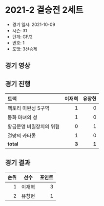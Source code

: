 # 2021-2 결승전 2세트

- 경기 일시: 2021-10-09
- 시즌: 31
- 단계: GF/2
- 번호: 1
- 포맷: 3선승제





## 경기 영상
## 경기 진행

| 트랙 | 이재혁 | 유창현 |
|:---|---:|---:|
| 팩토리 미완성 5구역 | 1 | 0 |
| 동화 마녀의 성 | 1 | 0 |
| 황금문명 비밀장치의 위협 | 0 | 1 |
| 절망의 카타콤 | 1 | 0 |
| __total__ | __3__ | __1__ |




## 경기 결과

| 순위 | 선수 | 포인트 |
|---:|:---:|---:|
| 1 | 이재혁 | 3 |
| 2 | 유창현 | 1 |

